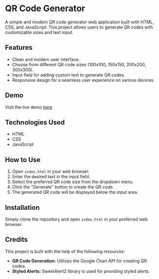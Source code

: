 # QR Code Generator

A simple and modern QR code generator web application built with HTML, CSS, and JavaScript. This project allows users to generate QR codes with customizable sizes and text input.

## Features

- Clean and modern user interface.
- Choose from different QR code sizes (100x100, 150x150, 200x200, 300x300).
- Input field for adding custom text to generate QR codes.
- Responsive design for a seamless user experience on various devices.

## Demo

Visit the live demo [here](https://aminhmidi.github.io/qr-code-generator/).

## Technologies Used

- HTML
- CSS
- JavaScript
  
## How to Use

1. Open `index.html` in your web browser.
2. Enter the desired text in the input field.
3. Select the preferred QR code size from the dropdown menu.
4. Click the "Generate" button to create the QR code.
5. The generated QR code will be displayed below the input area.

## Installation

Simply clone the repository and open `index.html` in your preferred web browser.

## Credits

This project is built with the help of the following resources:

- **QR Code Generation:** Utilizes the Google Chart API for creating QR codes.
- **Styled Alerts:** SweetAlert2 library is used for providing styled alerts.
